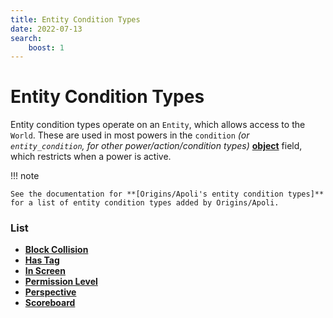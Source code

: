 ```yaml
---
title: Entity Condition Types
date: 2022-07-13
search:
    boost: 1
---
```


#   Entity Condition Types

Entity condition types operate on an `Entity`, which allows access to the `World`. These are used in most powers in the `condition` *(or `entity_condition`, for other power/action/condition types)* **[object]** field, which restricts when a power is active.

!!! note
    
    See the documentation for **[Origins/Apoli's entity condition types]** for a list of entity condition types added by Origins/Apoli.


### List

* [**Block Collision**](entity_condition_types/block_collision.md)
* [**Has Tag**](entity_condition_types/has_tag.md)
* [**In Screen**](entity_condition_types/in_screen.md)
* [**Permission Level**](entity_condition_types/permission_level.md)
* [**Perspective**](entity_condition_types/perspective.md)
* [**Scoreboard**](entity_condition_types/scoreboard.md)



[object]: https://origins.readthedocs.io/en/latest/types/data_types/object
[Origins/Apoli's entity condition types]: https//origins.readthedocs.io/en/latest/types/entity_condition_types
